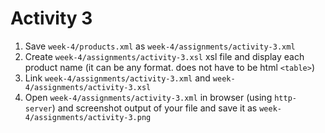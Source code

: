 # Activity 3

1. Save `week-4/products.xml` as `week-4/assignments/activity-3.xml`
2. Create `week-4/assignments/activity-3.xsl` xsl file and display each product name (it can be any format. does not have to be html `<table>`)
3. Link `week-4/assignments/activity-3.xml` and `week-4/assignments/activity-3.xsl`
4. Open `week-4/assignments/activity-3.xml` in browser (using `http-server`) and screenshot output of your file and save it as `week-4/assignments/activity-3.png`
